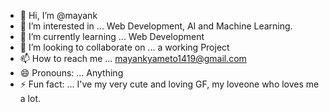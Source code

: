 - 👋 Hi, I’m @mayank
- 👀 I’m interested in ... Web Development, AI and Machine Learning.
- 🌱 I’m currently learning ... Web Development
- 💞️ I’m looking to collaborate on ... a working Project
- 📫 How to reach me ... mayankyameto1419@gmail.com
- 😄 Pronouns: ... Anything
- ⚡ Fun fact: ... I've my very cute and loving GF, my loveone who loves me a lot.
<!---
mayankyameto/mayankyameto is a ✨ special ✨ repository because its `README.md` (this file) appears on your GitHub profile.
You can click the Preview link to take a look at your changes.
--->
